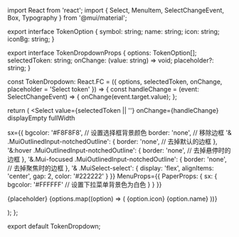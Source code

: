 import React from 'react';
import { 
  Select, 
  MenuItem, 
  SelectChangeEvent,
  Box,
  Typography
} from '@mui/material';

export interface TokenOption {
  symbol: string;
  name: string;
  icon: string;
  iconBg: string;
}

export interface TokenDropdownProps {
  options: TokenOption[];
  selectedToken: string;
  onChange: (value: string) => void;
  placeholder?: string;
}

const TokenDropdown: React.FC<TokenDropdownProps> = ({
  options,
  selectedToken,
  onChange,
  placeholder = 'Select token'
}) => {
  const handleChange = (event: SelectChangeEvent<string>) => {
    onChange(event.target.value);
  };

  return (
<Select
  value={selectedToken || ''}
  onChange={handleChange}
  displayEmpty
  fullWidth

  sx={{
    bgcolor: '#F8F8F8', // 设置选择框背景颜色
    border: 'none', // 移除边框
    '& .MuiOutlinedInput-notchedOutline': {
      border: 'none', // 去掉默认的边框
    },
    '&:hover .MuiOutlinedInput-notchedOutline': {
      border: 'none', // 去掉悬停时的边框
    },
    '&.Mui-focused .MuiOutlinedInput-notchedOutline': {
      border: 'none', // 去掉聚焦时的边框
    },
    '& .MuiSelect-select': {
      display: 'flex',
      alignItems: 'center',
      gap: 2,
      color: '#222222'
    }
  }}
  MenuProps={{
    PaperProps: {
      sx: {
        bgcolor: '#FFFFFF' // 设置下拉菜单背景色为白色
      }
    }
  }}
>
  <MenuItem value="" disabled>
    <Typography color="text.secondary">{placeholder}</Typography>
  </MenuItem>
  {options.map((option) => (
    <MenuItem
      key={option.symbol}
      value={option.symbol}
      sx={{
        bgcolor: 'transparent', // 取消默认选中背景颜色
        '&.Mui-selected': {
          bgcolor: 'transparent !important', // 选中时不改变背景颜色
        },
        '&.Mui-selected:hover': {
          bgcolor: '#F8F8F8', // 选中项鼠标悬停时的背景颜色
        },
        '&:hover': {
          bgcolor: '#F8F8F8', // 设置 hover 时的背景颜色
        }
      }}
    >
      <Box sx={{ display: 'flex', alignItems: 'center', gap: 1 }}>
        <Box
          sx={{
            width: 24,
            height: 24,
            borderRadius: '50%',
            bgcolor: option.iconBg,
            display: 'flex',
            alignItems: 'center',
            justifyContent: 'center',
            color: '#fff',
            fontSize: '14px',
            fontWeight: 'bold'
          }}
        >
          {option.icon}
        </Box>
        <Typography sx={{ color: '#222222 !important' }}>
          {option.name}
        </Typography>
      </Box>
    </MenuItem>
  ))}
</Select>

  );
};

export default TokenDropdown;
